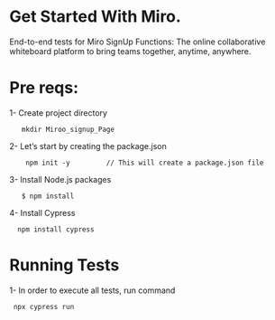 Get Started With Miro.
==========================

End-to-end tests for Miro SignUp Functions: The online collaborative whiteboard platform to
bring teams together, anytime, anywhere.

Pre reqs:
============================================
1- Create project directory
 
       mkdir Miroo_signup_Page

2- Let’s start by creating the package.json
        
        npm init -y         // This will create a package.json file

3- Install Node.js packages
       
       $ npm install

4- Install Cypress
      
      npm install cypress

Running Tests
======================================
1- In order to execute all tests, run command  

     npx cypress run  